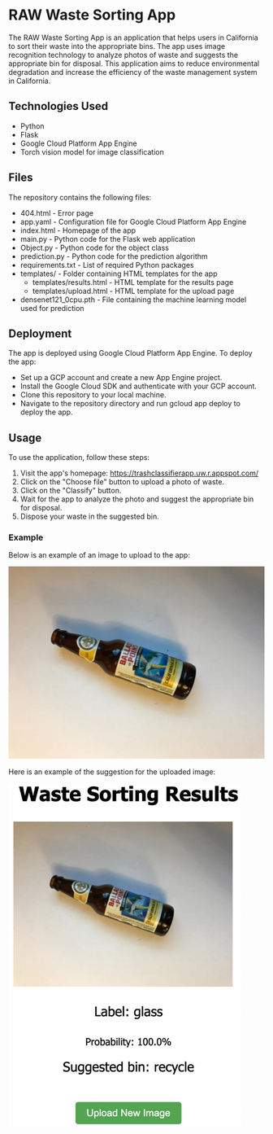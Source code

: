 # RAW Waste Sorting App
The RAW Waste Sorting App is an application that helps users in California to sort their waste into the appropriate bins. The app uses image recognition technology to analyze photos of waste and suggests the appropriate bin for disposal. This application aims to reduce environmental degradation and increase the efficiency of the waste management system in California.

## Technologies Used
- Python
- Flask
- Google Cloud Platform App Engine
- Torch vision model for image classification

## Files
The repository contains the following files:

- 404.html - Error page
- app.yaml - Configuration file for Google Cloud Platform App Engine
- index.html - Homepage of the app
- main.py - Python code for the Flask web application
- Object.py - Python code for the object class
- prediction.py - Python code for the prediction algorithm
- requirements.txt - List of required Python packages
- templates/ - Folder containing HTML templates for the app
  - templates/results.html - HTML template for the results page
  - templates/upload.html - HTML template for the upload page
- densenet121_0cpu.pth - File containing the machine learning model used for prediction

## Deployment
The app is deployed using Google Cloud Platform App Engine. To deploy the app:

- Set up a GCP account and create a new App Engine project.
- Install the Google Cloud SDK and authenticate with your GCP account.
- Clone this repository to your local machine.
- Navigate to the repository directory and run gcloud app deploy to deploy the app.

## Usage
To use the application, follow these steps:

1. Visit the app's homepage: https://trashclassifierapp.uw.r.appspot.com/
2. Click on the "Choose file" button to upload a photo of waste.
3. Click on the "Classify" button.
4. Wait for the app to analyze the photo and suggest the appropriate bin for disposal.
5. Dispose your waste in the suggested bin.


### Example
Below is an example of an image to upload to the app:

<img src="images/glass477.jpg" alt="Glass">


Here is an example of the suggestion for the uploaded image:

<img src="images/glass477_result.png" alt="Recycling" width="458.4" height="676.2">

